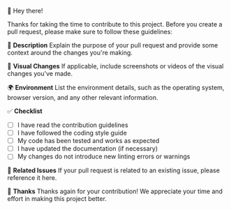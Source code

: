 👋 Hey there!

Thanks for taking the time to contribute to this project. Before you create a pull request, please make sure to follow these guidelines:

📌 **Description**
Explain the purpose of your pull request and provide some context around the changes you're making.

👀 **Visual Changes**
If applicable, include screenshots or videos of the visual changes you've made.

🌍 **Environment**
List the environment details, such as the operating system, browser version, and any other relevant information.

✅ **Checklist**
- [ ] I have read the contribution guidelines
- [ ] I have followed the coding style guide
- [ ] My code has been tested and works as expected
- [ ] I have updated the documentation (if necessary)
- [ ] My changes do not introduce new linting errors or warnings

🔗 **Related Issues**
If your pull request is related to an existing issue, please reference it here.

🙏 **Thanks**
Thanks again for your contribution! We appreciate your time and effort in making this project better.
